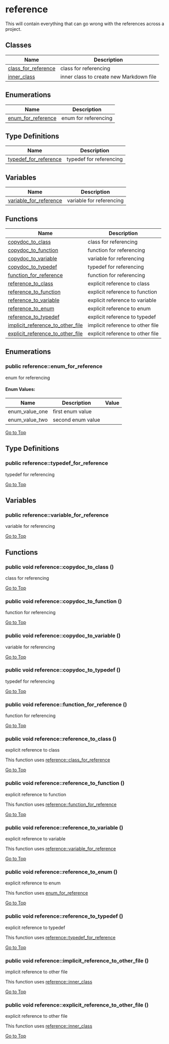 # <a name='reference' />  reference

This will contain everything that can go wrong with the references across a project. 




## Classes
| Name | Description | 
| ---- | ---- |
| [class_for_reference](./class_for_reference.md) | class for referencing  |
| [inner_class](./inner_class.md) | inner class to create new Markdown file  |


## Enumerations
| Name | Description | 
| ---- | ---- |
| [enum_for_reference](#reference-enum_for_reference) | enum for referencing  |


## Type Definitions
| Name | Description | 
| ---- | ---- |
| [typedef_for_reference](#reference-typedef_for_reference) | typedef for referencing  |


## Variables
| Name | Description | 
| ---- | ---- |
| [variable_for_reference](#reference-variable_for_reference) | variable for referencing  |


## Functions
| Name | Description | 
| ---- | ---- |
| [copydoc_to_class](#reference-copydoc_to_class) | class for referencing  |
| [copydoc_to_function](#reference-copydoc_to_function) | function for referencing  |
| [copydoc_to_variable](#reference-copydoc_to_variable) | variable for referencing  |
| [copydoc_to_typedef](#reference-copydoc_to_typedef) | typedef for referencing  |
| [function_for_reference](#reference-function_for_reference) | function for referencing  |
| [reference_to_class](#reference-reference_to_class) | explicit reference to class  |
| [reference_to_function](#reference-reference_to_function) | explicit reference to function  |
| [reference_to_variable](#reference-reference_to_variable) | explicit reference to variable  |
| [reference_to_enum](#reference-reference_to_enum) | explicit reference to enum  |
| [reference_to_typedef](#reference-reference_to_typedef) | explicit reference to typedef  |
| [implicit_reference_to_other_file](#reference-implicit_reference_to_other_file) | implicit reference to other file  |
| [explicit_reference_to_other_file](#reference-explicit_reference_to_other_file) | explicit reference to other file  |



## Enumerations
### <a name='reference-enum_for_reference' /> public reference::enum_for_reference

enum for referencing 






#### Enum Values: 
| Name | Description | Value | 
| ---- | ---- | ---- |
| enum_value_one | first enum value  |  |
| enum_value_two | second enum value  |  |



[Go to Top](#reference)

## Type Definitions
### <a name='reference-typedef_for_reference' /> public reference::typedef_for_reference 

typedef for referencing 








[Go to Top](#reference)

## Variables
### <a name='reference-variable_for_reference' /> public reference::variable_for_reference 

variable for referencing 








[Go to Top](#reference)

## Functions
### <a name='reference-copydoc_to_class' /> public void reference::copydoc_to_class ()

class for referencing 








[Go to Top](#reference)

### <a name='reference-copydoc_to_function' /> public void reference::copydoc_to_function ()

function for referencing 








[Go to Top](#reference)

### <a name='reference-copydoc_to_variable' /> public void reference::copydoc_to_variable ()

variable for referencing 








[Go to Top](#reference)

### <a name='reference-copydoc_to_typedef' /> public void reference::copydoc_to_typedef ()

typedef for referencing 








[Go to Top](#reference)

### <a name='reference-function_for_reference' /> public void reference::function_for_reference ()

function for referencing 








[Go to Top](#reference)

### <a name='reference-reference_to_class' /> public void reference::reference_to_class ()

explicit reference to class 










This function uses [reference::class_for_reference][reference-class_for_reference] 




[Go to Top](#reference)

### <a name='reference-reference_to_function' /> public void reference::reference_to_function ()

explicit reference to function 










This function uses [reference::function_for_reference][reference-function_for_reference] 




[Go to Top](#reference)

### <a name='reference-reference_to_variable' /> public void reference::reference_to_variable ()

explicit reference to variable 










This function uses [reference::variable_for_reference][reference-variable_for_reference] 




[Go to Top](#reference)

### <a name='reference-reference_to_enum' /> public void reference::reference_to_enum ()

explicit reference to enum 










This function uses [enum_for_reference][reference-enum_for_reference] 




[Go to Top](#reference)

### <a name='reference-reference_to_typedef' /> public void reference::reference_to_typedef ()

explicit reference to typedef 










This function uses [reference::typedef_for_reference][reference-typedef_for_reference] 




[Go to Top](#reference)

### <a name='reference-implicit_reference_to_other_file' /> public void reference::implicit_reference_to_other_file ()

implicit reference to other file 










This function uses [reference::inner_class][reference-inner_class] 




[Go to Top](#reference)

### <a name='reference-explicit_reference_to_other_file' /> public void reference::explicit_reference_to_other_file ()

explicit reference to other file 










This function uses [reference::inner_class][reference-inner_class] 




[Go to Top](#reference)

[reference-class_for_reference]:./class_for_reference.md
[reference-enum_for_reference]:#reference-enum_for_reference
[reference-function_for_reference]:#reference-function_for_reference
[reference-inner_class]:./inner_class.md
[reference-typedef_for_reference]:#reference-typedef_for_reference
[reference-variable_for_reference]:#reference-variable_for_reference

